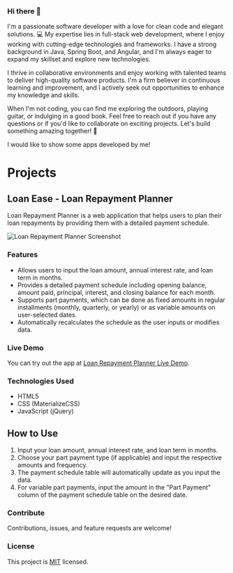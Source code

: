 ### Hi there 👋

<!--
**javadurai/javadurai** is a ✨ _special_ ✨ repository because its `README.md` (this file) appears on your GitHub profile.

Here are some ideas to get you started:

- 🔭 I’m currently working on ...
- 🌱 I’m currently learning ...
- 👯 I’m looking to collaborate on ...
- 🤔 I’m looking for help with ...
- 💬 Ask me about ...
- 📫 How to reach me: ...
- 😄 Pronouns: ...
- ⚡ Fun fact: ...
-->

I'm a passionate software developer with a love for clean code and elegant solutions. 💻 My expertise lies in full-stack web development, where I enjoy working with cutting-edge technologies and frameworks. I have a strong background in Java, Spring Boot, and Angular, and I'm always eager to expand my skillset and explore new technologies.

I thrive in collaborative environments and enjoy working with talented teams to deliver high-quality software products. I'm a firm believer in continuous learning and improvement, and I actively seek out opportunities to enhance my knowledge and skills.

When I'm not coding, you can find me exploring the outdoors, playing guitar, or indulging in a good book. Feel free to reach out if you have any questions or if you'd like to collaborate on exciting projects. Let's build something amazing together! 🚀

I would like to show some apps developed by me!

# Projects

## Loan Ease - Loan Repayment Planner

Loan Repayment Planner is a web application that helps users to plan their loan repayments by providing them with a detailed payment schedule.

![Loan Repayment Planner Screenshot](https://javadurai.github.io/loanease/)

### Features

- Allows users to input the loan amount, annual interest rate, and loan term in months.
- Provides a detailed payment schedule including opening balance, amount paid, principal, interest, and closing balance for each month.
- Supports part payments, which can be done as fixed amounts in regular installments (monthly, quarterly, or yearly) or as variable amounts on user-selected dates.
- Automatically recalculates the schedule as the user inputs or modifies data.

### Live Demo

You can try out the app at [Loan Repayment Planner Live Demo](https://javadurai.github.io/loanease/).

### Technologies Used

- HTML5
- CSS (MaterializeCSS)
- JavaScript (jQuery)

## How to Use

1. Input your loan amount, annual interest rate, and loan term in months.
2. Choose your part payment type (if applicable) and input the respective amounts and frequency.
3. The payment schedule table will automatically update as you input the data.
4. For variable part payments, input the amount in the "Part Payment" column of the payment schedule table on the desired date.

### Contribute

Contributions, issues, and feature requests are welcome!

### License

This project is [MIT](https://opensource.org/licenses/MIT) licensed.

